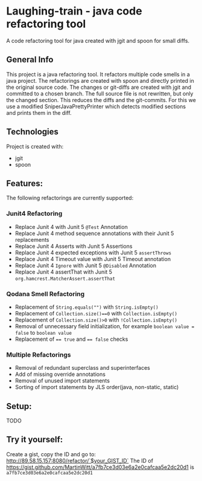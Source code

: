 # Laughing-train - java code refactoring tool

A code refactoring tool for java created with jgit and spoon for small diffs.

## General Info

This project is a java refactoring tool. It refactors multiple code smells in a java project. The refactorings are created with spoon and directly printed in the original source code. The changes or git-diffs are created with jgit and committed to a chosen branch. The full source file is not rewritten, but only the changed section. This reduces the diffs and the git-commits. For this we use a modified SniperJavaPrettyPrinter which detects modified sections and prints them in the diff.

## Technologies

Project is created with:
 - jgit 
 - spoon

## Features:
The following refactorings are currently supported:

  ### Junit4 Refactoring
  * Replace Junit 4 with Junit 5 `@Test` Annotation
  * Replace Junit 4 method sequence annotations with their Junit 5 replacements
  * Replace Junit 4 Asserts with Junit 5 Assertions
  * Replace Junit 4 expected exceptions with Junit 5 `assertThrows`
  * Replace Junit 4 Timeout value with Junit 5 Timeout annotation
  * Replace Junit 4 `Ignore` with Junit 5 `@Disabled` Annotation
  * Replace Junit 4 assertThat with Junit 5 `org.hamcrest.MatcherAssert.assertThat`
  ### Qodana Smell Refactoring
  * Replacement of `String.equals("")` with `String.isEmpty()`
  * Replacement of `Collection.size()==0` with `Collection.isEmpty()`
  * Replacement of `Collection.size()>0` with `!Collection.isEmpty()`
  * Removal of unnecessary field initialization, for example `boolean value = false` to `boolean value`
  * Replacement of `== true` and `== false` checks
  ### Multiple Refactorings
  * Removal of redundant superclass and superinterfaces
  * Add of missing override annotations
  * Removal of unused import statements
  * Sorting of import statements by JLS order(java, non-static, static)
## Setup:
  TODO
## Try it yourself:

Create a gist, copy the ID and go to:
http://89.58.15.157:8080/refactor/`$your_GIST_ID`
The ID of https://gist.github.com/MartinWitt/a7fb7ce3d03e6a2e0cafcaa5e2dc20d1 is `a7fb7ce3d03e6a2e0cafcaa5e2dc20d1`
